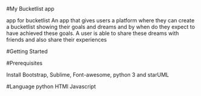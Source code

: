 #My Bucketlist app

app for bucketlist An app that gives users a platform where they can create a bucketlist showing their goals and dreams and by when do they expect to have achieved these goals. A user is able to share these dreams with friends and also share their experiences
 
#Getting Started
 

#Prerequisites

Install Bootstrap, Sublime, Font-awesome, python 3 and starUML


#Language
python
HTMl
Javascript


